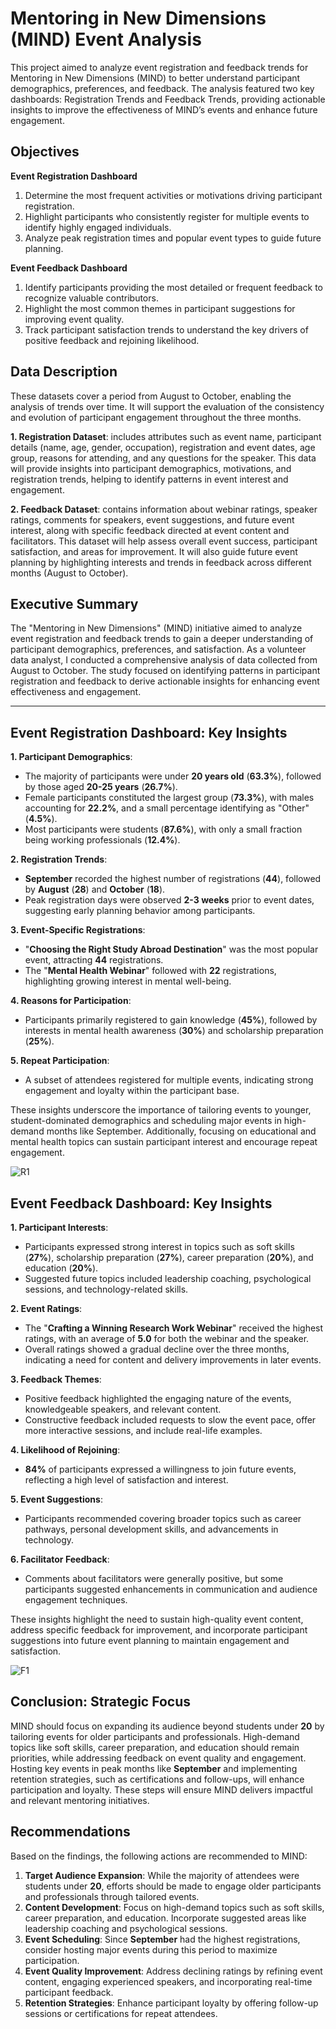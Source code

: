 # Mentoring in New Dimensions (MIND) Event Analysis

This project aimed to analyze event registration and feedback trends for Mentoring in New Dimensions (MIND) to better understand participant demographics, preferences, and feedback. The analysis featured two key dashboards: Registration Trends and Feedback Trends, providing actionable insights to improve the effectiveness of MIND’s events and enhance future engagement.



## Objectives

**Event Registration Dashboard**  
1. Determine the most frequent activities or motivations driving participant registration.  
2. Highlight participants who consistently register for multiple events to identify highly engaged individuals.  
3. Analyze peak registration times and popular event types to guide future planning.  

**Event Feedback Dashboard**  
1. Identify participants providing the most detailed or frequent feedback to recognize valuable contributors.  
2. Highlight the most common themes in participant suggestions for improving event quality.  
3. Track participant satisfaction trends to understand the key drivers of positive feedback and rejoining likelihood.  



## Data Description

These datasets cover a period from August to October, enabling the analysis of trends over time. It will support the evaluation of the consistency and evolution of participant engagement throughout the three months.  

**1. Registration Dataset**: includes attributes such as event name, participant details (name, age, gender, occupation), registration and event dates, age group, reasons for attending, and any questions for the speaker. This data will provide insights into participant demographics, motivations, and registration trends, helping to identify patterns in event interest and engagement.  

**2. Feedback Dataset**: contains information about webinar ratings, speaker ratings, comments for speakers, event suggestions, and future event interest, along with specific feedback directed at event content and facilitators. This dataset will help assess overall event success, participant satisfaction, and areas for improvement. It will also guide future event planning by highlighting interests and trends in feedback across different months (August to October).  



## Executive Summary

The "Mentoring in New Dimensions" (MIND) initiative aimed to analyze event registration and feedback trends to gain a deeper understanding of participant demographics, preferences, and satisfaction. As a volunteer data analyst, I conducted a comprehensive analysis of data collected from August to October. The study focused on identifying patterns in participant registration and feedback to derive actionable insights for enhancing event effectiveness and engagement.  

----

## Event Registration Dashboard: Key Insights

**1. Participant Demographics**:  
- The majority of participants were under **20 years old** (**63.3%**), followed by those aged **20-25 years** (**26.7%**).  
- Female participants constituted the largest group (**73.3%**), with males accounting for **22.2%**, and a small percentage identifying as "Other" (**4.5%**).  
- Most participants were students (**87.6%**), with only a small fraction being working professionals (**12.4%**).  

**2. Registration Trends**:  
- **September** recorded the highest number of registrations (**44**), followed by **August** (**28**) and **October** (**18**).  
- Peak registration days were observed **2-3 weeks** prior to event dates, suggesting early planning behavior among participants.  

**3. Event-Specific Registrations**:  
- "**Choosing the Right Study Abroad Destination**" was the most popular event, attracting **44** registrations.  
- The "**Mental Health Webinar**" followed with **22** registrations, highlighting growing interest in mental well-being.  

**4. Reasons for Participation**:  
- Participants primarily registered to gain knowledge (**45%**), followed by interests in mental health awareness (**30%**) and scholarship preparation (**25%**).  

**5. Repeat Participation**:  
- A subset of attendees registered for multiple events, indicating strong engagement and loyalty within the participant base.  

These insights underscore the importance of tailoring events to younger, student-dominated demographics and scheduling major events in high-demand months like September. Additionally, focusing on educational and mental health topics can sustain participant interest and encourage repeat engagement.  

![R1](https://github.com/user-attachments/assets/5d4fee8c-da7e-43ad-b226-5311a2c648a6)




## Event Feedback Dashboard: Key Insights

**1. Participant Interests**:  
- Participants expressed strong interest in topics such as soft skills (**27%**), scholarship preparation (**27%**), career preparation (**20%**), and education (**20%**).  
- Suggested future topics included leadership coaching, psychological sessions, and technology-related skills.  

**2. Event Ratings**:  
- The "**Crafting a Winning Research Work Webinar**" received the highest ratings, with an average of **5.0** for both the webinar and the speaker.  
- Overall ratings showed a gradual decline over the three months, indicating a need for content and delivery improvements in later events.  

**3. Feedback Themes**:  
- Positive feedback highlighted the engaging nature of the events, knowledgeable speakers, and relevant content.  
- Constructive feedback included requests to slow the event pace, offer more interactive sessions, and include real-life examples.  

**4. Likelihood of Rejoining**:  
- **84%** of participants expressed a willingness to join future events, reflecting a high level of satisfaction and interest.  

**5. Event Suggestions**:  
- Participants recommended covering broader topics such as career pathways, personal development skills, and advancements in technology.  

**6. Facilitator Feedback**:  
- Comments about facilitators were generally positive, but some participants suggested enhancements in communication and audience engagement techniques.  

These insights highlight the need to sustain high-quality event content, address specific feedback for improvement, and incorporate participant suggestions into future event planning to maintain engagement and satisfaction.  

![F1](https://github.com/user-attachments/assets/e79861bd-afb7-4645-a1f1-741b3e50dedd)




## Conclusion: Strategic Focus

MIND should focus on expanding its audience beyond students under **20** by tailoring events for older participants and professionals. High-demand topics like soft skills, career preparation, and education should remain priorities, while addressing feedback on event quality and engagement. Hosting key events in peak months like **September** and implementing retention strategies, such as certifications and follow-ups, will enhance participation and loyalty. These steps will ensure MIND delivers impactful and relevant mentoring initiatives.  



## Recommendations

Based on the findings, the following actions are recommended to MIND:  

1. **Target Audience Expansion**: While the majority of attendees were students under **20**, efforts should be made to engage older participants and professionals through tailored events.  
2. **Content Development**: Focus on high-demand topics such as soft skills, career preparation, and education. Incorporate suggested areas like leadership coaching and psychological sessions.  
3. **Event Scheduling**: Since **September** had the highest registrations, consider hosting major events during this period to maximize participation.  
4. **Event Quality Improvement**: Address declining ratings by refining event content, engaging experienced speakers, and incorporating real-time participant feedback.  
5. **Retention Strategies**: Enhance participant loyalty by offering follow-up sessions or certifications for repeat attendees.  
